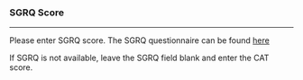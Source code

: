 ### SGRQ Score

***

Please enter SGRQ score. The SGRQ questionnaire can be found [here](http://www.healthstatus.sgul.ac.uk/SGRQ_download/Original%20English%20version.pdf)

If SGRQ is not available, leave the SGRQ field blank and enter the CAT score. 


